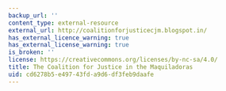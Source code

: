 ```yaml
---
backup_url: ''
content_type: external-resource
external_url: http://coalitionforjusticecjm.blogspot.in/
has_external_licence_warning: true
has_external_license_warning: true
is_broken: ''
license: https://creativecommons.org/licenses/by-nc-sa/4.0/
title: The Coalition for Justice in the Maquiladoras
uid: cd6278b5-e497-43fd-a9d6-df3feb9daafe
---
```

